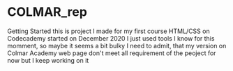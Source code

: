 # COLMAR_rep
Getting Started
this is project I made for my first course HTML/CSS on Codecademy started on December 2020
I just used tools I know for this momment, so maybe it seems a bit bulky
I need to admit, that my version on Colmar Academy web page don't meet all requirement of the peoject for now
but I keep working on it
